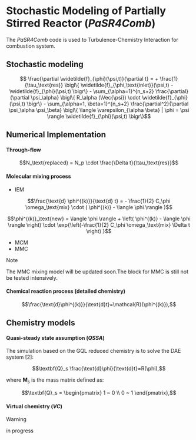 # Stochastic Modeling of Partially Stirred Reactor (_PaSR4Comb_)
The _PaSR4Comb_ code is used to Turbulence-Chemistry Interaction for combustion system. 

## Stochastic modeling

```math
    \frac{\partial \widetilde{f}_{\phi}(\psi,t)}{\partial t}  =  
    +  \frac{1}{\tau_\text{res}} \bigl\{ \widetilde{f}_{\phi,\text{inlet}}(\psi,t) - \widetilde{f}_{\phi}(\psi,t) \bigr\}
    - \sum_{\alpha=1}^{n_s+2} \frac{\partial}{\partial \psi_\alpha} \bigl\{ R_\alpha (\Vec{\psi}) \cdot \widetilde{f}_{\phi}(\psi,t) \bigr\} - \sum_{\alpha=1, \beta=1}^{n_s+2} \frac{\partial^2}{\partial \psi_\alpha \psi_\beta} \bigl\{ \langle \varepsilon_{\alpha \beta} | \phi = \psi \rangle \widetilde{f}_{\phi}(\psi,t) \bigr\}
```

## Numerical Implementation
#### Through-flow
```math
N_\text{replaced} = N_p \cdot \frac{\Delta t}{\tau_\text{res}}
```
#### Molecular mixing process 
+ IEM
```math
\frac{\text{d} \phi^{(k)}}{\text{d} t} = - \frac{1}{2} C_\phi \omega_\text{mix} \cdot ( \phi^{(k)} - \langle \phi \rangle )
```

```math
\phi^{(k)}_\text{new} = \langle \phi \rangle + \left( \phi^{(k)} - \langle \phi \rangle \right) \cdot \exp{\left(-\frac{1}{2} C_\phi \omega_\text{mix} \Delta t \right) }
```


+ MCM
+ MMC

> [!NOTE]
> The MMC mixing model will be updated soon.The block for MMC is still not be tested intensively.

#### Chemical reaction process (detailed chemistry)

```math
\frac{\text{d}\phi^{(k)}}{\text{d}t}=\mathcal{R}(\phi^{(k)}),
```

## Chemistry models
#### Quasi-steady state assumption (_QSSA_)

The simulation based on the GQL reduced chemistry is to solve the DAE system [2]:

```math
\textbf{Q}_s \frac{\text{d}\phi}{\text{d}t}=R(\phi),
```
where $\textbf{M}_s$ is the mass matrix defined as:

```math
\textbf{Q}_s = \begin{pmatrix}
                  1 ~ 0 \\
                  0 ~ 1
                  \end{pmatrix},
```

#### Virtual chemistry (_VC_)
> [!WARNING]
> in progress
